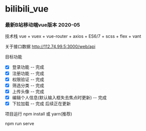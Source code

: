 # bilibili_vue

### 最新B站移动端vue版本 2020-05

技术栈
vue + vuex + vue-router + axios + ES6/7 + scss + flex + vant

关于接口数据 http://112.74.99.5:3000/web/api 

目标功能
- [x] 登录功能 -- 完成
- [x] 注册功能 -- 完成
- [x] 权限验证 -- 完成
- [x] 筛选分类 -- 完成
- [x] 上传头像 -- 完成
- [x] 编辑个人信息(默认输入框失去焦点时更新) -- 完成
- [x] 下拉加载 -- 完成
后续正在更新
<!-- 
- [x] 视频播放 -- 完成
- [x] 推荐文章 -- 完成
- [x] 收藏文章 -- 完成
- [x] 关注用户 -- 完成
- [ ] 搜索文章 -- 未完成
- [x] 盖楼评论 -- 完成
- [x] 发表评论 -- 完成
- [ ] 搜索记录 -- 未完成
- [x] 用户自己选择栏目 -- 完成
- [ ] 开通大会员 -- 未完成
- [ ] 投稿 -- 未完成 -->


项目运行
npm install 或 yarn(推荐)

npm run serve




